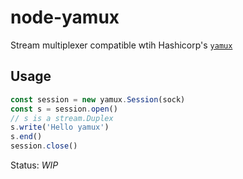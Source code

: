 # node-yamux
Stream multiplexer compatible wtih Hashicorp's [`yamux`](https://github.com/hashicorp/yamux)  

## Usage

```js
const session = new yamux.Session(sock)
const s = session.open()
// s is a stream.Duplex
s.write('Hello yamux')
s.end()
session.close()
```

Status: *WIP*